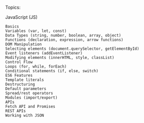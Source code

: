 Topics:

JavaScript (JS)

    Basics
    Variables (var, let, const)
    Data Types (string, number, boolean, array, object)
    Functions (declaration, expression, arrow functions)
    DOM Manipulation
    Selecting elements (document.querySelector, getElementById)
    Event listeners (addEventListener)
    Modifying elements (innerHTML, style, classList)
    Control Flow
    Loops (for, while, forEach)
    Conditional statements (if, else, switch)
    ES6 Features
    Template literals
    Destructuring
    Default parameters
    Spread/rest operators
    Modules (import/export)
    APIs
    Fetch API and Promises
    REST APIs
    Working with JSON
